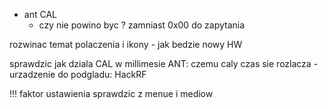 - ant CAL
	- czy nie powino byc ? zamniast 0x00 do zapytania


rozwinac temat polaczenia i ikony - jak bedzie nowy HW


sprawdzic jak dziala CAL w millimesie
ANT: czemu caly czas sie rozlacza - urzadzenie do podgladu: HackRF

!!! faktor ustawienia sprawdzic z menue i mediow